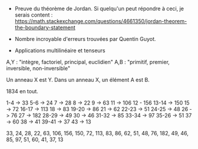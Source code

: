 - Preuve du théorème de Jordan. Si quelqu'un peut répondre à ceci, je serais content : https://math.stackexchange.com/questions/4661350/jordan-theorem-the-boundary-statement

- Nombre incroyable d'erreurs trouvées par Quentin Guyot.
- Applications multilinéaire et tenseurs


A,Y :  "intègre, factoriel, principal, euclidien"
A,B : "primitif, premier, inversible, non-inversible"

Un anneau X est Y.
Dans un anneau X, un élément A est B.


1834 en tout.

1-4 -> 33
5-6 -> 24
7 -> 28
8 -> 22
9 -> 63
11 -> 106
12 - 156
13-14 -> 150
15 -> 72
16-17 -> 113
18 -> 83
19-20 -> 86
21 -> 62
22-23 -> 51
24-25 -> 48
26 -> 76
27 -> 182
28-29 -> 49
30 -> 46
31-32 -> 85
33-34 -> 97
35-26 -> 51
37 -> 60
38 -> 41
39-41 -> 37
43 -> 13




33, 24, 28, 22, 63, 106, 156, 150, 72, 113, 83, 86, 62, 51, 48, 76, 182, 49, 46, 85, 97, 51, 60, 41, 37, 13


